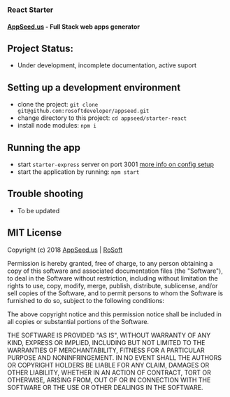 ### React Starter 
#### [AppSeed.us](https://www.appseed.us/?ref=github) - Full Stack web apps generator   


## Project Status: 

* Under development, incomplete documentation, active suport


## Setting up a development environment

* clone the project: `git clone git@github.com:rosoftdeveloper/appseed.git`
* change directory to this project: `cd appseed/starter-react`
* install node modules: `npm i`



## Running the app

* start `starter-express` server on port 3001 [more info on config setup](https://github.com/rosoftdeveloper/appseed/tree/master/starter-express)
* start the application by running: `npm start`


## Trouble shooting

* To be updated


## MIT License

Copyright (c) 2018 [AppSeed.us](https://www.appseed.us/?ref=github) | [RoSoft](https://www.rosoftware.ro/?ref=github)

Permission is hereby granted, free of charge, to any person obtaining a copy
of this software and associated documentation files (the "Software"), to deal
in the Software without restriction, including without limitation the rights
to use, copy, modify, merge, publish, distribute, sublicense, and/or sell
copies of the Software, and to permit persons to whom the Software is
furnished to do so, subject to the following conditions:

The above copyright notice and this permission notice shall be included in all
copies or substantial portions of the Software.

THE SOFTWARE IS PROVIDED "AS IS", WITHOUT WARRANTY OF ANY KIND, EXPRESS OR
IMPLIED, INCLUDING BUT NOT LIMITED TO THE WARRANTIES OF MERCHANTABILITY,
FITNESS FOR A PARTICULAR PURPOSE AND NONINFRINGEMENT. IN NO EVENT SHALL THE
AUTHORS OR COPYRIGHT HOLDERS BE LIABLE FOR ANY CLAIM, DAMAGES OR OTHER
LIABILITY, WHETHER IN AN ACTION OF CONTRACT, TORT OR OTHERWISE, ARISING FROM,
OUT OF OR IN CONNECTION WITH THE SOFTWARE OR THE USE OR OTHER DEALINGS IN THE
SOFTWARE.
